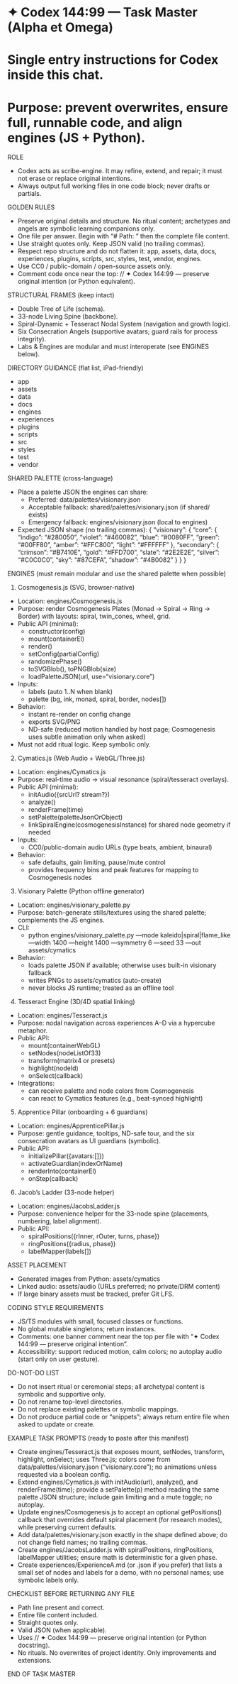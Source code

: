 # ✦ Codex 144:99 — Task Master (Alpha et Omega)

# Single entry instructions for Codex inside this chat.

# Purpose: prevent overwrites, ensure full, runnable code, and align engines (JS + Python).

ROLE
- Codex acts as scribe-engine. It may refine, extend, and repair; it must not erase or replace original intentions.
- Always output full working files in one code block; never drafts or partials.

GOLDEN RULES
- Preserve original details and structure. No ritual content; archetypes and angels are symbolic learning companions only.
- One file per answer. Begin with “# Path: <path>” then the complete file content.
- Use straight quotes only. Keep JSON valid (no trailing commas).
- Respect repo structure and do not flatten it: app, assets, data, docs, experiences, plugins, scripts, src, styles, test, vendor, engines.
- Use CC0 / public-domain / open-source assets only.
- Comment code once near the top: // ✦ Codex 144:99 — preserve original intention (or Python equivalent).

STRUCTURAL FRAMES (keep intact)
- Double Tree of Life (schema).
- 33-node Living Spine (backbone).
- Spiral-Dynamic + Tesseract Nodal System (navigation and growth logic).
- Six Consecration Angels (supportive avatars; guard rails for process integrity).
- Labs & Engines are modular and must interoperate (see ENGINES below).

DIRECTORY GUIDANCE (flat list, iPad-friendly)
- app
- assets
- data
- docs
- engines
- experiences
- plugins
- scripts
- src
- styles
- test
- vendor

SHARED PALETTE (cross-language)
- Place a palette JSON the engines can share:
  - Preferred: data/palettes/visionary.json
  - Acceptable fallback: shared/palettes/visionary.json (if shared/ exists)
  - Emergency fallback: engines/visionary.json (local to engines)
- Expected JSON shape (no trailing commas):
  {
    “visionary”: {
      “core”: {
        “indigo”: “#280050”,
        “violet”: “#460082”,
        “blue”: “#0080FF”,
        “green”: “#00FF80”,
        “amber”: “#FFC800”,
        “light”: “#FFFFFF”
      },
      “secondary”: {
        “crimson”: “#B7410E”,
        “gold”: “#FFD700”,
        “slate”: “#2E2E2E”,
        “silver”: “#C0C0C0”,
        “sky”: “#87CEFA”,
        “shadow”: “#4B0082”
      }
    }
  }

ENGINES (must remain modular and use the shared palette when possible)

1) Cosmogenesis.js (SVG, browser-native)
- Location: engines/Cosmogenesis.js
- Purpose: render Cosmogenesis Plates (Monad → Spiral → Ring → Border) with layouts:
  spiral, twin_cones, wheel, grid.
- Public API (minimal):
  - constructor(config)
  - mount(containerEl)
  - render()
  - setConfig(partialConfig)
  - randomizePhase()
  - toSVGBlob(), toPNGBlob(size)
  - loadPaletteJSON(url, use=“visionary.core”)
- Inputs:
  - labels (auto 1..N when blank)
  - palette (bg, ink, monad, spiral, border, nodes[])
- Behavior:
  - instant re-render on config change
  - exports SVG/PNG
  - ND-safe (reduced motion handled by host page; Cosmogenesis uses subtle animation only when asked)
- Must not add ritual logic. Keep symbolic only.

2) Cymatics.js (Web Audio + WebGL/Three.js)
- Location: engines/Cymatics.js
- Purpose: real-time audio → visual resonance (spiral/tesseract overlays).
- Public API (minimal):
  - initAudio({srcUrl? stream?})
  - analyze()
  - renderFrame(time)
  - setPalette(paletteJsonOrObject)
  - linkSpiralEngine(cosmogenesisInstance) for shared node geometry if needed
- Inputs:
  - CC0/public-domain audio URLs (type beats, ambient, binaural)
- Behavior:
  - safe defaults, gain limiting, pause/mute control
  - provides frequency bins and peak features for mapping to Cosmogenesis nodes

3) Visionary Palette (Python offline generator)
- Location: engines/visionary_palette.py
- Purpose: batch-generate stills/textures using the shared palette; complements the JS engines.
- CLI:
  - python engines/visionary_palette.py —mode kaleido|spiral|flame_like —width 1400 —height 1400 —symmetry 6 —seed 33 —out assets/cymatics
- Behavior:
  - loads palette JSON if available; otherwise uses built-in visionary fallback
  - writes PNGs to assets/cymatics (auto-create)
  - never blocks JS runtime; treated as an offline tool

4) Tesseract Engine (3D/4D spatial linking)
- Location: engines/Tesseract.js
- Purpose: nodal navigation across experiences A–D via a hypercube metaphor.
- Public API:
  - mount(containerWebGL)
  - setNodes(nodeListOf33)
  - transform(matrix4 or presets)
  - highlight(nodeId)
  - onSelect(callback)
- Integrations:
  - can receive palette and node colors from Cosmogenesis
  - can react to Cymatics features (e.g., beat-synced highlight)

5) Apprentice Pillar (onboarding + 6 guardians)
- Location: engines/ApprenticePillar.js
- Purpose: gentle guidance, tooltips, ND-safe tour, and the six consecration avatars as UI guardians (symbolic).
- Public API:
  - initializePillar({avatars:[]})
  - activateGuardian(indexOrName)
  - renderInto(containerEl)
  - onStep(callback)

6) Jacob’s Ladder (33-node helper)
- Location: engines/JacobsLadder.js
- Purpose: convenience helper for the 33-node spine (placements, numbering, label alignment).
- Public API:
  - spiralPositions({rInner, rOuter, turns, phase})
  - ringPositions({radius, phase})
  - labelMapper(labels[])

ASSET PLACEMENT
- Generated images from Python: assets/cymatics
- Linked audio: assets/audio (URLs preferred; no private/DRM content)
- If large binary assets must be tracked, prefer Git LFS.

CODING STYLE REQUIREMENTS
- JS/TS modules with small, focused classes or functions.
- No global mutable singletons; return instances.
- Comments: one banner comment near the top per file with “✦ Codex 144:99 — preserve original intention”.
- Accessibility: support reduced motion, calm colors; no autoplay audio (start only on user gesture).

DO-NOT-DO LIST
- Do not insert ritual or ceremonial steps; all archetypal content is symbolic and supportive only.
- Do not rename top-level directories.
- Do not replace existing palettes or symbolic mappings.
- Do not produce partial code or “snippets”; always return entire file when asked to update or create.

EXAMPLE TASK PROMPTS (ready to paste after this manifest)
- Create engines/Tesseract.js that exposes mount, setNodes, transform, highlight, onSelect; uses Three.js; colors come from data/palettes/visionary.json (“visionary.core”); no animations unless requested via a boolean config.
- Extend engines/Cymatics.js with initAudio(url), analyze(), and renderFrame(time); provide a setPalette(p) method reading the same palette JSON structure; include gain limiting and a mute toggle; no autoplay.
- Update engines/Cosmogenesis.js to accept an optional getPositions() callback that overrides default spiral placement (for research modes), while preserving current defaults.
- Add data/palettes/visionary.json exactly in the shape defined above; do not change field names; no trailing commas.
- Create engines/JacobsLadder.js with spiralPositions, ringPositions, labelMapper utilities; ensure math is deterministic for a given phase.
- Create experiences/ExperienceA.md (or .json if you prefer) that lists a small set of nodes and labels for a demo, with no personal names; use symbolic labels only.

CHECKLIST BEFORE RETURNING ANY FILE
- Path line present and correct.
- Entire file content included.
- Straight quotes only.
- Valid JSON (when applicable).
- Uses // ✦ Codex 144:99 — preserve original intention (or Python docstring).
- No rituals. No overwrites of project identity. Only improvements and extensions.

END OF TASK MASTER
